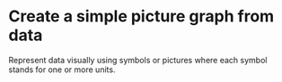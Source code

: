 # Create a simple picture graph from data

Represent data visually using symbols or pictures where each symbol stands for one or more units.
